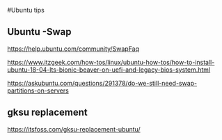 #Ubuntu tips

## Ubuntu -Swap

https://help.ubuntu.com/community/SwapFaq

https://www.itzgeek.com/how-tos/linux/ubuntu-how-tos/how-to-install-ubuntu-18-04-lts-bionic-beaver-on-uefi-and-legacy-bios-system.html

https://askubuntu.com/questions/291378/do-we-still-need-swap-partitions-on-servers


## gksu replacement

https://itsfoss.com/gksu-replacement-ubuntu/
